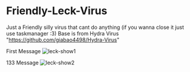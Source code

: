 # Friendly-Leck-Virus
Just a Friendly silly virus that cant do anything
(if you wanna close it just use taskmanager :3)
Base is from Hydra Virus "https://github.com/giabao4498/Hydra-Virus"

First Message
![leck-show1](https://github.com/user-attachments/assets/0245281f-808d-4c48-868c-7c59d642f5b2)

133 Message
![leck-show2](https://github.com/user-attachments/assets/6b5238d7-8e80-40cd-a41d-76f1d28e3e22)

